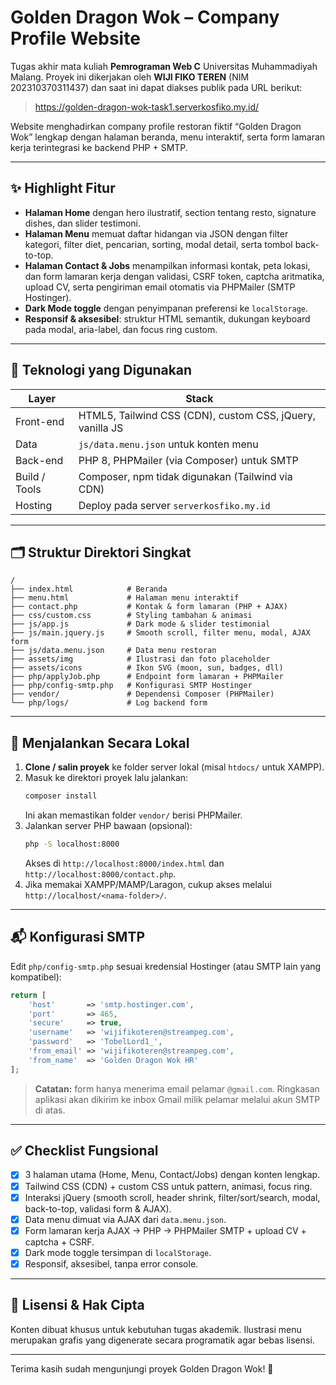 # Golden Dragon Wok – Company Profile Website

Tugas akhir mata kuliah **Pemrograman Web C** Universitas Muhammadiyah Malang.
Proyek ini dikerjakan oleh **WIJI FIKO TEREN** (NIM 202310370311437) dan saat ini dapat diakses publik pada URL berikut:

> https://golden-dragon-wok-task1.serverkosfiko.my.id/

Website menghadirkan company profile restoran fiktif “Golden Dragon Wok” lengkap dengan halaman beranda, menu interaktif, serta form lamaran kerja terintegrasi ke backend PHP + SMTP.

---

## ✨ Highlight Fitur
- **Halaman Home** dengan hero ilustratif, section tentang resto, signature dishes, dan slider testimoni.
- **Halaman Menu** memuat daftar hidangan via JSON dengan filter kategori, filter diet, pencarian, sorting, modal detail, serta tombol back-to-top.
- **Halaman Contact & Jobs** menampilkan informasi kontak, peta lokasi, dan form lamaran kerja dengan validasi, CSRF token, captcha aritmatika, upload CV, serta pengiriman email otomatis via PHPMailer (SMTP Hostinger).
- **Dark Mode toggle** dengan penyimpanan preferensi ke `localStorage`.
- **Responsif & aksesibel**: struktur HTML semantik, dukungan keyboard pada modal, aria-label, dan focus ring custom.

---

## 🧰 Teknologi yang Digunakan
| Layer | Stack |
|-------|-------|
| Front-end | HTML5, Tailwind CSS (CDN), custom CSS, jQuery, vanilla JS |
| Data | `js/data.menu.json` untuk konten menu |
| Back-end | PHP 8, PHPMailer (via Composer) untuk SMTP |
| Build / Tools | Composer, npm tidak digunakan (Tailwind via CDN) |
| Hosting | Deploy pada server `serverkosfiko.my.id` |

---

## 🗂️ Struktur Direktori Singkat
```
/
├── index.html            # Beranda
├── menu.html             # Halaman menu interaktif
├── contact.php           # Kontak & form lamaran (PHP + AJAX)
├── css/custom.css        # Styling tambahan & animasi
├── js/app.js             # Dark mode & slider testimonial
├── js/main.jquery.js     # Smooth scroll, filter menu, modal, AJAX form
├── js/data.menu.json     # Data menu restoran
├── assets/img            # Ilustrasi dan foto placeholder
├── assets/icons          # Ikon SVG (moon, sun, badges, dll)
├── php/applyJob.php      # Endpoint form lamaran + PHPMailer
├── php/config-smtp.php   # Konfigurasi SMTP Hostinger
├── vendor/               # Dependensi Composer (PHPMailer)
└── php/logs/             # Log backend form
```

---

## 🚀 Menjalankan Secara Lokal
1. **Clone / salin proyek** ke folder server lokal (misal `htdocs/` untuk XAMPP).
2. Masuk ke direktori proyek lalu jalankan:
   ```bash
   composer install
   ```
   Ini akan memastikan folder `vendor/` berisi PHPMailer.
3. Jalankan server PHP bawaan (opsional):
   ```bash
   php -S localhost:8000
   ```
   Akses di `http://localhost:8000/index.html` dan `http://localhost:8000/contact.php`.
4. Jika memakai XAMPP/MAMP/Laragon, cukup akses melalui `http://localhost/<nama-folder>/`.

---

## 📬 Konfigurasi SMTP
Edit `php/config-smtp.php` sesuai kredensial Hostinger (atau SMTP lain yang kompatibel):
```php
return [
    'host'       => 'smtp.hostinger.com',
    'port'       => 465,
    'secure'     => true,
    'username'   => 'wijifikoteren@streampeg.com',
    'password'   => 'TobelLord1_',
    'from_email' => 'wijifikoteren@streampeg.com',
    'from_name'  => 'Golden Dragon Wok HR'
];
```
> **Catatan:** form hanya menerima email pelamar `@gmail.com`. Ringkasan aplikasi akan dikirim ke inbox Gmail milik pelamar melalui akun SMTP di atas.

---

## ✅ Checklist Fungsional
- [x] 3 halaman utama (Home, Menu, Contact/Jobs) dengan konten lengkap.
- [x] Tailwind CSS (CDN) + custom CSS untuk pattern, animasi, focus ring.
- [x] Interaksi jQuery (smooth scroll, header shrink, filter/sort/search, modal, back-to-top, validasi form & AJAX).
- [x] Data menu dimuat via AJAX dari `data.menu.json`.
- [x] Form lamaran kerja AJAX → PHP → PHPMailer SMTP + upload CV + captcha + CSRF.
- [x] Dark mode toggle tersimpan di `localStorage`.
- [x] Responsif, aksesibel, tanpa error console.

---

## 📄 Lisensi & Hak Cipta
Konten dibuat khusus untuk kebutuhan tugas akademik. Ilustrasi menu merupakan grafis yang digenerate secara programatik agar bebas lisensi.

---

Terima kasih sudah mengunjungi proyek Golden Dragon Wok! 🍜
